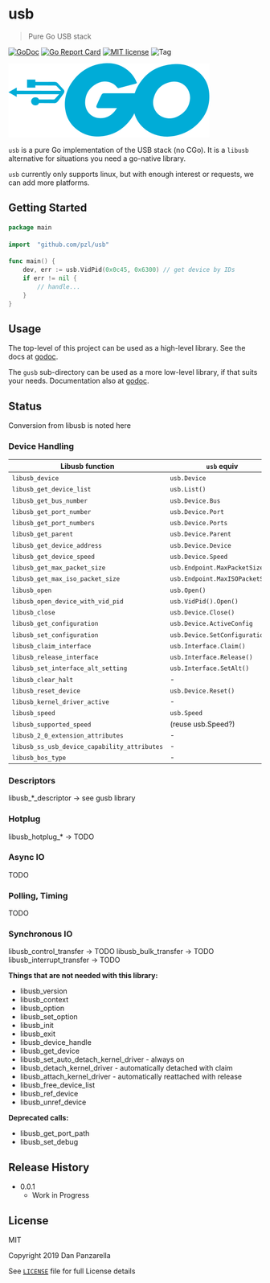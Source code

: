 usb
====

> Pure Go USB stack

[![GoDoc][godoc-badge]][godoc]
[![Go Report Card][goreport-badge]][goreport]
[![MIT license][MIT-badge]][license]
![Tag][tag-badge]


![Logo][logo]

`usb` is a pure Go implementation of the USB stack (no CGo). It is a `libusb` alternative for situations you need a go-native library.

`usb` currently only supports linux, but with enough interest or requests, we can add more platforms.



Getting Started
-----------------

```go
package main

import  "github.com/pzl/usb"

func main() {
    dev, err := usb.VidPid(0x0c45, 0x6300) // get device by IDs
    if err != nil {
        // handle...
    }
}

```


Usage
-------

The top-level of this project can be used as a high-level library. See the docs at [godoc][godoc].

The `gusb` sub-directory can be used as a more low-level library, if that suits your needs. Documentation also at [godoc][godoc].


Status
-------

Conversion from libusb is noted here

### Device Handling

| Libusb function | `usb` equiv | Done? |
|-----------------|-------------|-------|
| `libusb_device` | `usb.Device` | ✔|
| `libusb_get_device_list` | `usb.List()` | ✔|
| `libusb_get_bus_number` | `usb.Device.Bus` | ✔|
| `libusb_get_port_number` | `usb.Device.Port` | ✔|
| `libusb_get_port_numbers` | `usb.Device.Ports` | ✔|
| `libusb_get_parent` | `usb.Device.Parent` | ✔|
| `libusb_get_device_address` | `usb.Device.Device` | ✔|
| `libusb_get_device_speed` | `usb.Device.Speed` | ✔|
| `libusb_get_max_packet_size` | `usb.Endpoint.MaxPacketSize` | ✔|
| `libusb_get_max_iso_packet_size` | `usb.Endpoint.MaxISOPacketSize` | ✔|
| `libusb_open` | `usb.Open()` | ✔|
| `libusb_open_device_with_vid_pid` | `usb.VidPid().Open()` | ✔|
| `libusb_close` | `usb.Device.Close()` | ✔|
| `libusb_get_configuration` | `usb.Device.ActiveConfig` | ✔|
| `libusb_set_configuration` | `usb.Device.SetConfiguration()` | ✔|
| `libusb_claim_interface` | `usb.Interface.Claim()` | ✔|
| `libusb_release_interface` | `usb.Interface.Release()` | ✔|
| `libusb_set_interface_alt_setting` | `usb.Interface.SetAlt()` | ✔|
| `libusb_clear_halt` | - | |
| `libusb_reset_device` | `usb.Device.Reset()` | ✔|
| `libusb_kernel_driver_active` | - | |
| `libusb_speed` | `usb.Speed` | ✔|
| `libusb_supported_speed` | (reuse usb.Speed?) | |
| `libusb_2_0_extension_attributes` | - ||
| `libusb_ss_usb_device_capability_attributes` | - ||
| `libusb_bos_type` | - ||



### Descriptors
libusb_*_descriptor -> see gusb library

### Hotplug
libusb_hotplug_* -> TODO

### Async IO
TODO

### Polling, Timing
TODO

### Synchronous IO
libusb_control_transfer -> TODO
libusb_bulk_transfer -> TODO
libusb_interrupt_transfer -> TODO

**Things that are not needed with this library:**

- libusb_version
- libusb_context
- libusb_option
- libusb_set_option
- libusb_init
- libusb_exit
- libusb_device_handle
- libusb_get_device
- libusb_set_auto_detach_kernel_driver - always on
- libusb_detach_kernel_driver - automatically detached with claim
- libusb_attach_kernel_driver - automatically reattached with release
- libusb_free_device_list
- libusb_ref_device
- libusb_unref_device

**Deprecated calls:**

- libusb_get_port_path
- libusb_set_debug



Release History
----------------
- 0.0.1
    + Work in Progress

License
--------

MIT

Copyright 2019 Dan Panzarella

See [`LICENSE`][license] file for full License details


<!-- biblio -->
[godoc-badge]: https://godoc.org/github.com/pzl/usb?status.svg
[goreport-badge]: https://goreportcard.com/badge/github.com/pzl/usb?style=flat
[MIT-badge]: https://img.shields.io/badge/license-MIT-brightgreen.svg?style=flat
[tag-badge]: https://img.shields.io/github/tag/pzl/usb.svg?style=flat
[release-badge]: https://img.shields.io/github/release/pzl/usb/all.svg?style=flat
[logo]: gusb.svg
[godoc]: https://godoc.org/github.com/pzl/usb
[goreport]: https://goreportcard.com/report/github.com/pzl/usb
[license]: LICENSE
